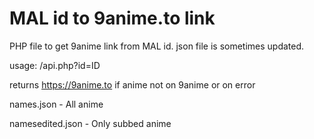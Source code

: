 # MAL id to 9anime.to link
PHP file to get 9anime link from MAL id.
json file is sometimes updated.

usage:
/api.php?id=ID

returns https://9anime.to if anime not on 9anime or on error


names.json - All anime

namesedited.json - Only subbed anime
